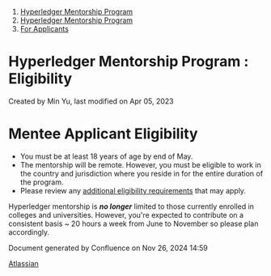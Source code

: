 1. [Hyperledger Mentorship Program](index.html)
2. [Hyperledger Mentorship Program](Hyperledger-Mentorship-Program_21954571.html)
3. [For Applicants](For-Applicants_21954708.html)

# Hyperledger Mentorship Program : Eligibility

Created by Min Yu, last modified on Apr 05, 2023

# Mentee Applicant Eligibility

- You must be at least 18 years of age by end of May.
- The mentorship will be remote. However, you must be eligible to work in the country and jurisdiction where you reside in for the entire duration of the program.
- Please review any [additional eligibility requirements](https://docs.linuxfoundation.org/lfx/mentorship/mentee-guide/am-i-eligible) that may apply.

Hyperledger mentorship is ***no longer*** limited to those currently enrolled in colleges and universities. However, you're expected to contribute on a consistent basis ~ 20 hours a week from June to November so please plan accordingly.

Document generated by Confluence on Nov 26, 2024 14:59

[Atlassian](http://www.atlassian.com/)
